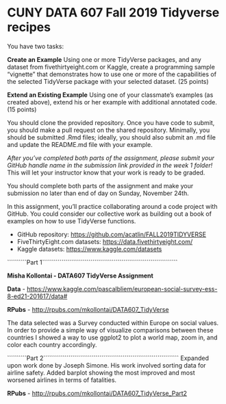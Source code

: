 # CUNY DATA 607 Fall 2019 Tidyverse recipes

You have two tasks:

**Create an Example**  Using one or more TidyVerse packages, and any dataset from fivethirtyeight.com or Kaggle, create a programming sample “vignette” that demonstrates how to use one or more of the capabilities of the selected TidyVerse package with your selected dataset. (25 points)

**Extend an Existing Example**  Using one of your classmate’s examples (as created above), extend his or her example with additional annotated code. (15 points)

You should clone the provided repository.  Once you have code to submit, you should make a pull request on the shared repository.  Minimally, you should be submitted .Rmd files; ideally, you should also submit an .md file and update the README.md file with your example.

*After you’ve completed both parts of the assignment, please submit your GitHub handle name in the submission link provided in the week 1 folder!* This will let your instructor know that your work is ready to be graded.

You should complete both parts of the assignment and make your submission no later than end of day on Sunday, November 24th.

In this assignment, you’ll practice collaborating around a code project with GitHub.  You could consider our collective work as building out a book of examples on how to use TidyVerse functions.

* GitHub repository:  https://github.com/acatlin/FALL2019TIDYVERSE
* FiveThirtyEight.com datasets:  https://data.fivethirtyeight.com/
* Kaggle datasets:  https://www.kaggle.com/datasets

``````````Part 1``````````````````````````````````````````````````````````````````````

**Misha Kollontai - DATA607 TidyVerse Assignment**

**Data** - https://www.kaggle.com/pascalbliem/european-social-survey-ess-8-ed21-201617/data#

**RPubs** - http://rpubs.com/mkollontai/DATA607_TidyVerse

The data selected was a Survey conducted within Europe on social values. In order to provide a simple way of visualize comparisons between these countries I showed a way to use ggplot2 to plot a world map, zoom in, and color each country accordingly. 

``````````Part 2``````````````````````````````````````````````````````````````````````
Expanded upon work done by Joseph Simone. His work involved sorting data for airline safety. Added barplot showing the most improved and most worsened airlines in terms of fatalities. 

**RPubs** - http://rpubs.com/mkollontai/DATA607_TidyVerse_Part2
